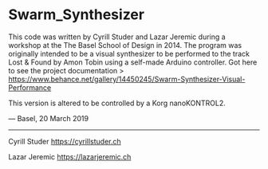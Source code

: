 # Swarm_Synthesizer

This code was written by Cyrill Studer and Lazar Jeremic during a workshop at the The Basel School of Design in 2014. The program was originally intended to be a visual synthesizer to be performed to the track Lost & Found by Amon Tobin using a self-made Arduino controller. Got here to see the project documentation > https://www.behance.net/gallery/14450245/Swarm-Synthesizer-Visual-Performance

This version is altered to be controlled by a Korg nanoKONTROL2.

— Basel, 20 March 2019

----------------------------
Cyrill Studer
https://cyrillstuder.ch

Lazar Jeremic
https://lazarjeremic.ch
